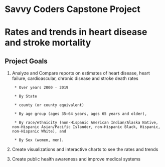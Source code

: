 # **Savvy Coders Capstone Project**
# **Rates and trends in heart disease and stroke mortality**

## Project Goals
1. Analyze and Compare reports on estimates of heart disease, heart failure, cardioascular, chronic disease and stroke death rates 

        * Over years 2000 - 2019

        * By State

        * county (or county equivalent) 

        * By age group (ages 35–64 years, ages 65 years and older), 

        * By race/ethnicity (non-Hispanic American Indian/Alaska Native, non-Hispanic Asian/Pacific Islander, non-Hispanic Black, Hispanic, non-Hispanic White), and 

        * By Sex (women, men). 

2. Create visualizations and interactive charts to see the rates and trends

3. Create public health awareness and improve medical systems